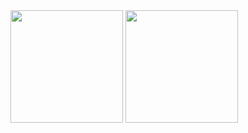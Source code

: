 <div>
<img height="180em" src="https://github-readme-stats.vercel.app/api?username=Thihbs&show_icons=true&theme=midnight-purple"/>
<img height="180em" src="https://github-readme-stats.vercel.app/api/top-langs/?username=Thihbs&layout=compact&theme=midnight-purple&hide_title=true"/>
</div>


